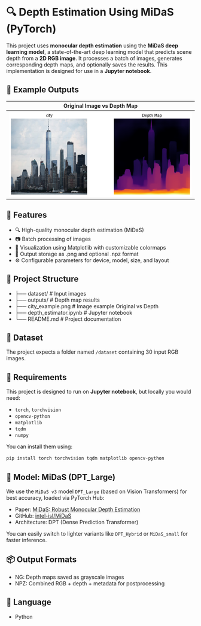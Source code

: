 # 🔍 Depth Estimation Using MiDaS (PyTorch)
This project uses **monocular depth estimation** using the **MiDaS deep learning model**, a state-of-the-art deep learning model that predicts scene depth from a **2D RGB image**. It processes a batch of images, generates corresponding depth maps, and optionally saves the results. This implementation is designed for use in a **Jupyter notebook**.


## 📸 Example Outputs
| Original Image vs Depth Map            |
| -------------------------------------- |
| ![Original vs Depth](city_example.png) |


## 📌 Features
- 🔍 High-quality monocular depth estimation (MiDaS)
- 📷 Batch processing of images
- 🎨 Visualization using Matplotlib with customizable colormaps
- 💾 Output storage as .png and optional .npz format
- ⚙️ Configurable parameters for device, model, size, and layout


## 📂 Project Structure
- ├── dataset/               # Input images
- ├── outputs/               # Depth map results
- ├── city_example.png       # Image example Original vs Depth
- ├── depth_estimator.ipynb  # Jupyter notebook
- └── README.md              # Project documentation


## 📂 Dataset
The project expects a folder named `/dataset` containing 30 input RGB images.


## 🔧 Requirements
This project is designed to run on **Jupyter notebook**, but locally you would need:

- `torch`, `torchvision`
- `opencv-python`
- `matplotlib`
- `tqdm`
- `numpy`

You can install them using:

```bash
pip install torch torchvision tqdm matplotlib opencv-python
```


## 🧠 Model: MiDaS (DPT_Large)
We use the `MiDaS v3` model `DPT_Large` (based on Vision Transformers) for best accuracy, loaded via PyTorch Hub:

- Paper: [MiDaS: Robust Monocular Depth Estimation](https://arxiv.org/abs/1907.01341)
- GitHub: [intel-isl/MiDaS](https://github.com/intel-isl/MiDaS)
- Architecture: DPT (Dense Prediction Transformer)

You can easily switch to lighter variants like `DPT_Hybrid` or `MiDaS_small` for faster inference.


## 📦 Output Formats
- NG: Depth maps saved as grayscale images
- NPZ: Combined RGB + depth + metadata for postprocessing


## 📘 Language
- Python
